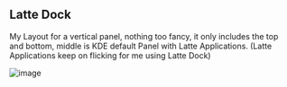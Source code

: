 ## Latte Dock

My Layout for a vertical panel, nothing too fancy, it only includes the top and bottom, middle is KDE default Panel with Latte Applications. (Latte Applications keep on flicking for me using Latte Dock)

![image](https://github.com/HohShenYien/dotfiles/assets/55322546/dca8ea0a-c546-4f17-a4fc-99739bd2e300)
